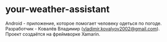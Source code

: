 # your-weather-assistant

Android - приложение, которое помогает человеку одеться по погоде. Разработчик - Ковалёв Владимир (vladimir.kovalyov2002@gmail.com).
Проект создаётся на фреймворке Xamarin.
